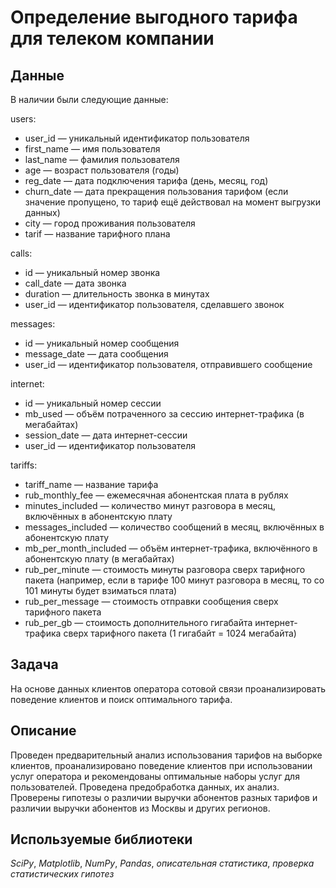 # Определение выгодного тарифа для телеком компании


## Данные

В наличии были следующие данные:

users:

*    user_id — уникальный идентификатор пользователя
*    first_name — имя пользователя
*   last_name — фамилия пользователя
*    age — возраст пользователя (годы)
*    reg_date — дата подключения тарифа (день, месяц, год)
*    churn_date — дата прекращения пользования тарифом (если значение пропущено, то тариф ещё действовал на момент выгрузки данных)
*    city — город проживания пользователя
*    tarif — название тарифного плана

calls:

*    id — уникальный номер звонка
*    call_date — дата звонка
*    duration — длительность звонка в минутах
*    user_id — идентификатор пользователя, сделавшего звонок

messages:

*    id — уникальный номер сообщения
*    message_date — дата сообщения
*    user_id — идентификатор пользователя, отправившего сообщение

internet:

*    id — уникальный номер сессии
*    mb_used — объём потраченного за сессию интернет-трафика (в мегабайтах)
*    session_date — дата интернет-сессии
*    user_id — идентификатор пользователя

tariffs:

*    tariff_name — название тарифа
*    rub_monthly_fee — ежемесячная абонентская плата в рублях
*    minutes_included — количество минут разговора в месяц, включённых в абонентскую плату
*    messages_included — количество сообщений в месяц, включённых в абонентскую плату
*    mb_per_month_included — объём интернет-трафика, включённого в абонентскую плату (в мегабайтах)
*    rub_per_minute — стоимость минуты разговора сверх тарифного пакета (например, если в тарифе 100 минут разговора в месяц, то со 101 минуты будет взиматься плата)
*    rub_per_message — стоимость отправки сообщения сверх тарифного пакета
*    rub_per_gb — стоимость дополнительного гигабайта интернет-трафика сверх тарифного пакета (1 гигабайт = 1024 мегабайта)

## Задача

На основе данных клиентов оператора сотовой связи проанализировать поведение клиентов и поиск оптимального тарифа.  

## Описание

Проведен предварительный анализ использования тарифов на выборке клиентов, проанализировано поведение клиентов при использовании услуг оператора и рекомендованы оптимальные наборы услуг для пользователей. Проведена предобработка данных, их анализ. Проверены гипотезы о различии выручки абонентов разных тарифов и различии выручки абонентов из Москвы и других регионов.

## Используемые библиотеки
*SciPy*, *Matplotlib*, *NumPy*, *Pandas*, *описательная статистика*, *проверка статистических гипотез*
